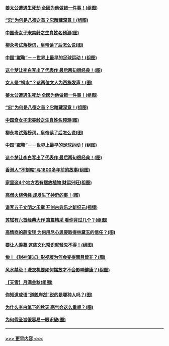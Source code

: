 #### [姜太公遭遇生死劫 全因为他做错一件事！(组图)](../pages/p7/895226.md?t=09182355) 
#### [“忠”为何是八德之首？它暗藏深意！(组图)](../pages/p7/907106.md?t=09182355) 
#### [中国奇女子宋美龄之生肖姓名预测(图)](../pages/p7/906542.md?t=09182355) 
#### [柳永考试落榜词，皇帝读了后怎么说(图)](../pages/p7/906476.md?t=09182355) 
#### [中国“蹴鞠”－－世界上最早的足球运动！(组图)](../pages/p7/907235.md?t=09182355) 
#### [这个梦让李白写出了代表作 最后两句很经典！(图)](../pages/p7/907231.md?t=09182355) 
#### [女人是“祸水”？这两位文人为西施发声！(图)](../pages/p7/907724.md?t=09182355) 
#### [姜太公遭遇生死劫 全因为他做错一件事！(组图)](../pages/p7/895226.md?t=09182355) 
#### [“忠”为何是八德之首？它暗藏深意！(组图)](../pages/p7/907106.md?t=09182355) 
#### [中国奇女子宋美龄之生肖姓名预测(图)](../pages/p7/906542.md?t=09182355) 
#### [柳永考试落榜词，皇帝读了后怎么说(图)](../pages/p7/906476.md?t=09182355) 
#### [中国“蹴鞠”－－世界上最早的足球运动！(组图)](../pages/p7/907235.md?t=09182355) 
#### [这个梦让李白写出了代表作 最后两句很经典！(图)](../pages/p7/907231.md?t=09182355) 
#### [香港人“不割席”与1800多年前的故事(组图)](../pages/p7/907324.md?t=09182355) 
#### [家里这4个地方若有摆放植物 财运兴旺(组图)](../pages/p7/887505.md?t=09182355) 
#### [高僧火烧佛经 却发生了神奇的事！(图)](../pages/p7/904058.md?t=09182355) 
#### [谱写五千文明之乐章 开创古典乐之新纪元(视频)](../pages/p7/904231.md?t=09182355) 
#### [苏轼有六首经典大作 篇篇精采 看你背过几个？(组图)](../pages/p7/904734.md?t=09182355) 
#### [高情商的薛宝钗 为何用尽心思要取得林黛玉的信任？(图)](../pages/p7/884033.md?t=09182355) 
#### [要让人羡慕 这些文化常识就轻忽不得！(组图)](../pages/p7/898803.md?t=09182355) 
#### [惨！《封神演义》影视版为何会变得面目皆非？(图)](../pages/p7/906532.md?t=09182355) 
#### [风水禁忌！洗衣机要如何摆放才不会影响健康？(组图)](../pages/p7/905903.md?t=09182355) 
#### [【天雪】月满金秋(组图)](../pages/p7/907385.md?t=09182355) 
#### [你知道成语“道貌岸然”说的是哪种人吗？(图)](../pages/p7/907226.md?t=09182355) 
#### [为什么李白笔下的秋天 寒气会这么重呢？(图)](../pages/p7/905581.md?t=09182355) 
#### [为何假圣旨很容易一眼识破(图)](../pages/p7/906472.md?t=09182355) 

----
#### [ >>> 更早内容 <<< ](../indexes/p7-earlier.md)
